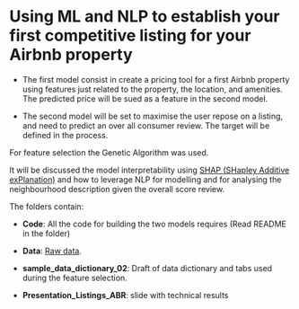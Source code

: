 # Using ML and NLP to establish your first competitive listing for your Airbnb property

* The first model consist in create a pricing tool for a first Airbnb property using features just related to the property, the location, and amenities. The predicted price will be sued as a feature in the second model.

* The second model will be set to maximise the user repose on a listing, and need to predict an over all consumer review. The target will be defined in the process.

For feature selection the Genetic Algorithm was used. 

It will be discussed the model interpretability using [SHAP (SHapley Additive exPlanation)](https://christophm.github.io/interpretable-ml-book/shap.html) and how to leverage NLP for modelling and for analysing the neighbourhood description given the overall score review.


The folders contain:

* **Code**: All the code for building the two models requires (Read README in the folder)

* **Data**: [Raw data](http://data.insideairbnb.com/united-kingdom/england/london/2020-12-16/data/listings.csv.gz).

* **sample_data_dictionary_02**: Draft of data dictionary and tabs used during the feature selection.

* **Presentation_Listings_ABR**: slide with technical results
